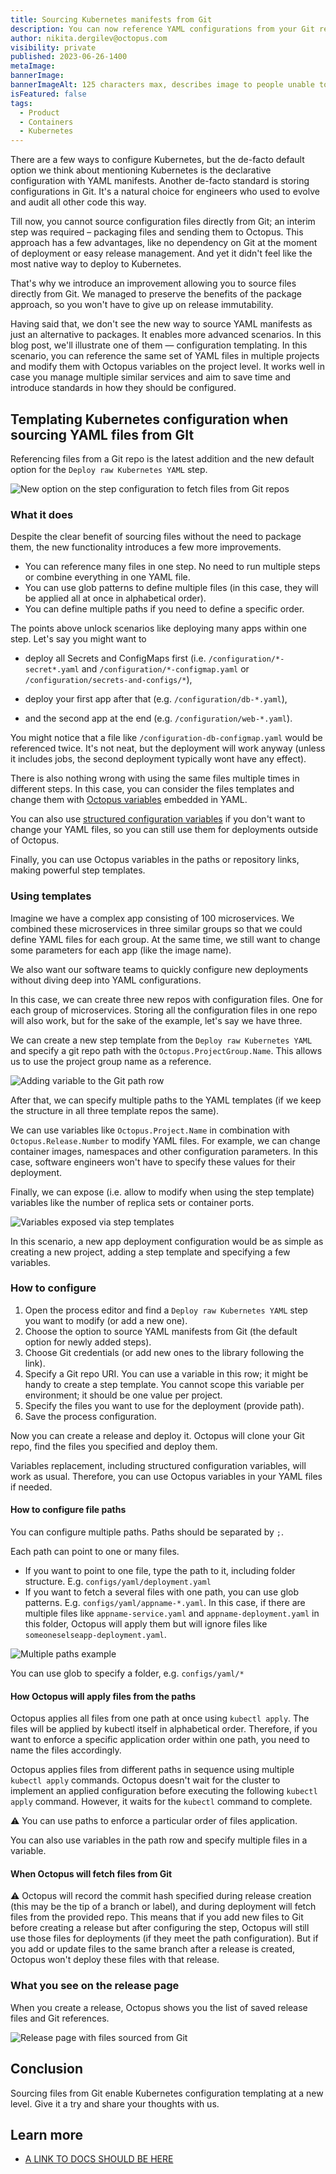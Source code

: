 ```yaml
---
title: Sourcing Kubernetes manifests from Git
description: You can now reference YAML configurations from your Git repository in the "Deploy raw Kubernetes YAML" step. Say goodbye to building packages and copying and pasting code.
author: nikita.dergilev@octopus.com
visibility: private
published: 2023-06-26-1400
metaImage: 
bannerImage: 
bannerImageAlt: 125 characters max, describes image to people unable to see it.
isFeatured: false
tags: 
  - Product
  - Containers
  - Kubernetes
---
```


There are a few ways to configure Kubernetes, but the de-facto default option we think about mentioning Kubernetes is the declarative configuration with YAML manifests. Another de-facto standard is storing configurations in Git. It's a natural choice for engineers who used to evolve and audit all other code this way.

Till now, you cannot source configuration files directly from Git; an interim step was required – packaging files and sending them to Octopus. This approach has a few advantages, like no dependency on Git at the moment of deployment or easy release management. And yet it didn't feel like the most native way to deploy to Kubernetes.

That's why we introduce an improvement allowing you to source files directly from Git. We managed to preserve the benefits of the package approach, so you won't have to give up on release immutability.

Having said that, we don't see the new way to source YAML manifests as just an alternative to packages. It enables more advanced scenarios. In this blog post, we'll illustrate one of them — configuration templating. In this scenario, you can reference the same set of YAML files in multiple projects and modify them with Octopus variables on the project level. It works well in case you manage multiple similar services and aim to save time and introduce standards in how they should be configured.

## Templating Kubernetes configuration when sourcing YAML files from GIt

Referencing files from a Git repo is the latest addition and the new default option for the `Deploy raw Kubernetes YAML` step.

![New option on the step configuration to fetch files from Git repos](/blog/2023-05/manifests-from-git/git-manifest-enable.png "width=500")

### What it does

Despite the clear benefit of sourcing files without the need to package them, the new functionality introduces a few more improvements.

* You can reference many files in one step. No need to run multiple steps or combine everything in one YAML file.
* You can use glob patterns to define multiple files (in this case, they will be applied all at once in alphabetical order).
* You can define multiple paths if you need to define a specific order.

The points above unlock scenarios like deploying many apps within one step. Let's say you might want to

* deploy all Secrets and ConfigMaps first (i.e. `/configuration/*-secret*.yaml` and `/configuration/*-configmap.yaml` or `/configuration/secrets-and-configs/*`),

* deploy your first app after that (e.g. `/configuration/db-*.yaml`),

* and the second app at the end (e.g. `/configuration/web-*.yaml`).

You might notice that a file like `/configuration-db-configmap.yaml` would be referenced twice. It's not neat, but the deployment will work anyway (unless it includes jobs, the second deployment typically wont have any effect).

There is also nothing wrong with using the same files multiple times in different steps. In this case, you can consider the files templates and change them with [Octopus variables](https://octopus.com/docs/projects/variables) embedded in YAML.

You can also use [structured configuration variables](https://octopus.com/blog/structured-variables-raw-kubernetes-yaml) if you don't want to change your YAML files, so you can still use them for deployments outside of Octopus.

Finally, you can use Octopus variables in the paths or repository links, making powerful step templates.

### Using templates

Imagine we have a complex app consisting of 100 microservices. We combined these microservices in three similar groups so that we could define YAML files for each group. At the same time, we still want to change some parameters for each app (like the image name).

We also want our software teams to quickly configure new deployments without diving deep into YAML configurations.

In this case, we can create three new repos with configuration files. One for each group of microservices. Storing all the configuration files in one repo will also work, but for the sake of the example, let's say we have three.

We can create a new step template from the `Deploy raw Kubernetes YAML` and specify a git repo path with the `Octopus.ProjectGroup.Name`. This allows us to use the project group name as a reference.

![Adding variable to the Git path row](/blog/2023-05/manifests-from-git/git-manifest-paths.png "width=500")

After that, we can specify multiple paths to the YAML templates (if we keep the structure in all three template repos the same).

We can use variables like `Octopus.Project.Name` in combination with `Octopus.Release.Number` to modify YAML files. For example, we can change container images, namespaces and other configuration parameters. In this case, software engineers won't have to specify these values for their deployment.

Finally, we can expose (i.e. allow to modify when using the step template) variables like the number of replica sets or container ports.

![Variables exposed via step templates](/blog/2023-05/manifests-from-git/git-manifest-step-template.png "width=500")

In this scenario, a new app deployment configuration would be as simple as creating a new project, adding a step template and specifying a few variables.

### How to configure

1. Open the process editor and find a `Deploy raw Kubernetes YAML` step you want to modify (or add a new one).
2. Choose the option to source YAML manifests from Git (the default option for newly added steps).
3. Choose Git credentials (or add new ones to the library following the link).
4. Specify a Git repo URI. You can use a variable in this row; it might be handy to create a step template. You cannot scope this variable per environment; it should be one value per project.
5. Specify the files you want to use for the deployment (provide path).
6. Save the process configuration.

Now you can create a release and deploy it. Octopus will clone your Git repo, find the files you specified and deploy them.

Variables replacement, including structured configuration variables, will work as usual. Therefore, you can use Octopus variables in your YAML files if needed.

#### How to configure file paths

You can configure multiple paths. Paths should be separated by `;`.

Each path can point to one or many files.

* If you want to point to one file, type the path to it, including folder structure. E.g. `configs/yaml/deployment.yaml`
* If you want to fetch a several files with one path, you can use glob patterns. E.g. `configs/yaml/appname-*.yaml`. In this case, if there are multiple files like `appname-service.yaml` and `appname-deployment.yaml` in this folder, Octopus will apply them but will ignore files like `someoneselseapp-deployment.yaml`.

![Multiple paths example](/blog/2023-05/manifests-from-git/git-manifest-paths.png "width=500")

You can use glob to specify a folder, e.g. `configs/yaml/*`

#### How Octopus will apply files from the paths

Octopus applies all files from one path at once using `kubectl apply`. The files will be applied by kubectl itself in alphabetical order. Therefore, if you want to enforce a specific application order within one path, you need to name the files accordingly.

Octopus applies files from different paths in sequence using multiple `kubectl apply` commands. Octopus doesn't wait for the cluster to implement an applied configuration before executing the following `kubectl apply` command. However, it waits for the `kubectl` command to complete.

⚠️ You can use paths to enforce a particular order of files application.

You can also use variables in the path row and specify multiple files in a variable.

#### When Octopus will fetch files from Git

⚠️ Octopus will record the commit hash specified during release creation (this may be the tip of a branch or label), and during deployment will fetch files from the provided repo. This means that if you add new files to Git before creating a release but after configuring the step, Octopus will still use those files for deployments (if they meet the path configuration). But if you add or update files to the same branch after a release is created, Octopus won't deploy these files with that release.

### What you see on the release page

When you create a release, Octopus shows you the list of saved release files and Git references.

![Release page with files sourced from Git](/blog/2023-05/manifests-from-git/git-manifest-release-page.png "width=500")

## Conclusion

Sourcing files from Git enable Kubernetes configuration templating at a new level. Give it a try and share your thoughts with us.

## Learn more

- [A LINK TO DOCS SHOULD BE HERE](https://www.example.com/resource)

